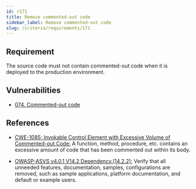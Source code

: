```yaml
---
id: r171
title: Remove commented-out code
sidebar_label: Remove commented-out code
slug: /criteria/requirements/171
---
```


## Requirement

The source code must not contain commented-out code
when it is deployed to the production environment.

## Vulnerabilities

- [074. Commented-out code](/criteria/vulnerabilities/074)

## References

- [CWE-1085: Invokable Control Element with Excessive Volume of Commented-out Code:](https://cwe.mitre.org/data/definitions/1085.html)
A function, method, procedure, etc.
contains an excessive amount of code
that has been commented out within its body.

- [OWASP-ASVS v4.0.1 V14.2 Dependency.(14.2.2):](https://owasp.org/www-pdf-archive/OWASP_Application_Security_Verification_Standard_4.0-en.pdf)
Verify that all unneeded features,
documentation, samples,
configurations are removed,
such as sample applications,
platform documentation,
and default or example users.
